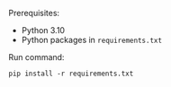 
Prerequisites:

- Python 3.10
- Python packages in `requirements.txt`

Run command:
```shell
pip install -r requirements.txt
```
